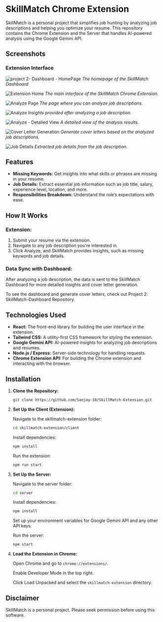 ﻿# SkillMatch Chrome Extension

SkillMatch is a personal project that simplifies job hunting by analyzing job descriptions and helping you optimize your resume. This repository contains the Chrome Extension and the Server that handles AI-powered analysis using the Google Gemini API.

## Screenshots

### Extension Interface

![project 2- Dashboard - HomePage](client\public\Screensorts\ss.png)
*The homepage of the SkillMatch Dashboard*

![Extension Home](Home.png)
*The main interface of the SkillMatch Chrome Extension.*

![Analyze Page](Analyze%20Page.png)
*The page where you can analyze job descriptions.*

![Analyze](Analyze.png)
*Insights provided after analyzing a job description.*

![Analyze - Detailed View](Analyze-2.png)
*A detailed view of the analysis results.*

![Cover Letter Generation](cover%20letter.png)
*Generate cover letters based on the analyzed job descriptions.*

![Job Details](Details.png)
*Extracted job details from the job description.*



## Features

- **Missing Keywords:** Get insights into what skills or phrases are missing in your resume.
- **Job Details:** Extract essential job information such as job title, salary, experience level, location, and more.
- **Responsibilities Breakdown:** Understand the role’s expectations with ease.

## How It Works

### Extension:

1. Submit your resume via the extension.
2. Navigate to any job description you're interested in.
3. Click Analyze, and SkillMatch provides insights, such as missing keywords and job details.

### Data Sync with Dashboard:

After analyzing a job description, the data is sent to the SkillMatch Dashboard for more detailed insights and cover letter generation.  

To see the dashboard and generate cover letters, check out Project 2: SkillMatch-Dashboard Repository.

## Technologies Used

- **React:** The front-end library for building the user interface in the extension.
- **Tailwind CSS:** A utility-first CSS framework for styling the extension.
- **Google Gemini API:** AI-powered insights for analyzing job descriptions and resumes.
- **Node.js / Express:** Server-side technology for handling requests.
- **Chrome Extension API:** For building the Chrome extension and interacting with the browser.

## Installation

1. **Clone the Repository:**

    ```bash
    git clone https://github.com/Sanjay-10/SkillMatch-Extension.git
    ```

2. **Set Up the Client (Extension):**

    Navigate to the skillmatch-extension folder:

    ```bash
    cd skillmatch-extension/client
    ```

    Install dependencies:

    ```bash
    npm install
    ```

    Run the extension:

    ```bash
    npm run start
    ```

3. **Set Up the Server:**

    Navigate to the server folder:

    ```bash
    cd server
    ```

    Install dependencies:

    ```bash
    npm install
    ```

    Set up your environment variables for Google Gemini API and any other API keys.

    Run the server:

    ```bash
    npm start
    ```

4. **Load the Extension in Chrome:**

    Open Chrome and go to `chrome://extensions/`.

    Enable Developer Mode in the top right.

    Click Load Unpacked and select the `skillmatch-extension` directory.


## Disclaimer

SkillMatch is a personal project. Please seek permission before using this software.    

